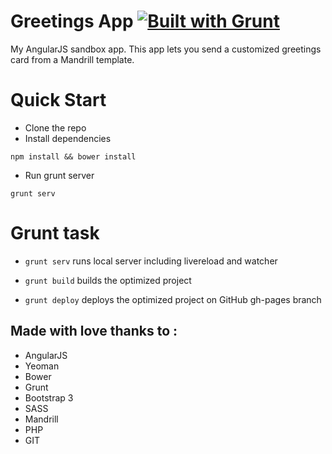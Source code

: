 Greetings App   [![Built with Grunt](https://cdn.gruntjs.com/builtwith.png)](http://gruntjs.com/)
==============

My AngularJS sandbox app. This app lets you send a customized greetings card from a Mandrill template.



# Quick Start 

* Clone the repo
* Install dependencies
```
npm install && bower install
```
* Run grunt server 
 ```
grunt serv
```

# Grunt task 

- `grunt serv` runs local server including livereload and watcher

- `grunt build` builds the optimized project

- `grunt deploy` deploys the optimized project on GitHub gh-pages branch



## Made with love thanks to :
* AngularJS
* Yeoman 
* Bower 
* Grunt 
* Bootstrap 3
* SASS
* Mandrill
* PHP
* GIT
